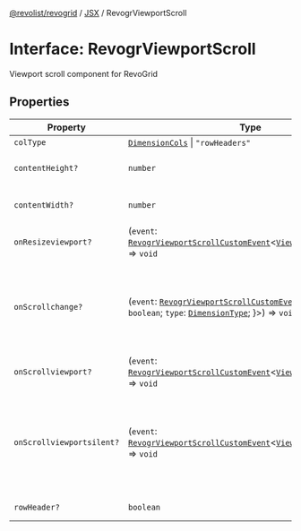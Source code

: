 [@revolist/revogrid](README.md) / [JSX](Namespace.JSX.md) / RevogrViewportScroll

# Interface: RevogrViewportScroll

Viewport scroll component for RevoGrid

## Properties

| Property | Type | Description | Defined in |
| ------ | ------ | ------ | ------ |
| `colType` | [`DimensionCols`](TypeAlias.DimensionCols.md) \| `"rowHeaders"` | - | [src/components.d.ts:2263](https://github.com/revolist/revogrid/blob/e3c4d102f429c82d34023490b300d210ef8d9573/src/components.d.ts#L2263) |
| `contentHeight?` | `number` | Height of inner content | [src/components.d.ts:2267](https://github.com/revolist/revogrid/blob/e3c4d102f429c82d34023490b300d210ef8d9573/src/components.d.ts#L2267) |
| `contentWidth?` | `number` | Width of inner content | [src/components.d.ts:2271](https://github.com/revolist/revogrid/blob/e3c4d102f429c82d34023490b300d210ef8d9573/src/components.d.ts#L2271) |
| `onResizeviewport?` | (`event`: [`RevogrViewportScrollCustomEvent`](Interface.RevogrViewportScrollCustomEvent.md)\<[`ViewPortResizeEvent`](TypeAlias.ViewPortResizeEvent.md)\>) => `void` | Viewport resize | [src/components.d.ts:2275](https://github.com/revolist/revogrid/blob/e3c4d102f429c82d34023490b300d210ef8d9573/src/components.d.ts#L2275) |
| `onScrollchange?` | (`event`: [`RevogrViewportScrollCustomEvent`](Interface.RevogrViewportScrollCustomEvent.md)\<\{ `hasScroll`: `boolean`; `type`: [`DimensionType`](TypeAlias.DimensionType.md); \}\>) => `void` | Triggered on scroll change, can be used to get information about scroll visibility | [src/components.d.ts:2279](https://github.com/revolist/revogrid/blob/e3c4d102f429c82d34023490b300d210ef8d9573/src/components.d.ts#L2279) |
| `onScrollviewport?` | (`event`: [`RevogrViewportScrollCustomEvent`](Interface.RevogrViewportScrollCustomEvent.md)\<[`ViewPortScrollEvent`](TypeAlias.ViewPortScrollEvent.md)\>) => `void` | Before scroll event | [src/components.d.ts:2286](https://github.com/revolist/revogrid/blob/e3c4d102f429c82d34023490b300d210ef8d9573/src/components.d.ts#L2286) |
| `onScrollviewportsilent?` | (`event`: [`RevogrViewportScrollCustomEvent`](Interface.RevogrViewportScrollCustomEvent.md)\<[`ViewPortScrollEvent`](TypeAlias.ViewPortScrollEvent.md)\>) => `void` | Silently scroll to coordinate Made to align negative coordinates for mobile devices | [src/components.d.ts:2290](https://github.com/revolist/revogrid/blob/e3c4d102f429c82d34023490b300d210ef8d9573/src/components.d.ts#L2290) |
| `rowHeader?` | `boolean` | Enable row header | [src/components.d.ts:2294](https://github.com/revolist/revogrid/blob/e3c4d102f429c82d34023490b300d210ef8d9573/src/components.d.ts#L2294) |
